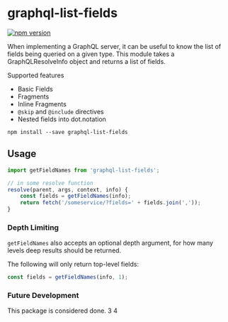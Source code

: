 # graphql-list-fields
[![npm version](https://badge.fury.io/js/graphql-list-fields.svg)](https://badge.fury.io/js/graphql-list-fields)

When implementing a GraphQL server, it can be useful to know the list of fields being queried on
a given type. This module takes a GraphQLResolveInfo object and returns a list of fields.

Supported features
- Basic Fields
- Fragments
- Inline Fragments
- `@skip` and `@include` directives
- Nested fields into dot.notation

```
npm install --save graphql-list-fields
```

## Usage
```javascript
import getFieldNames from 'graphql-list-fields';

// in some resolve function
resolve(parent, args, context, info) {
    const fields = getFieldNames(info);
    return fetch('/someservice/?fields=' + fields.join(','));
}
```

### Depth Limiting
`getFieldNames` also accepts an optional depth argument, for how many levels deep results should be returned.

The following will only return top-level fields:
```javascript
const fields = getFieldNames(info, 1);
```

### Future Development
This package is considered done.
3
4
